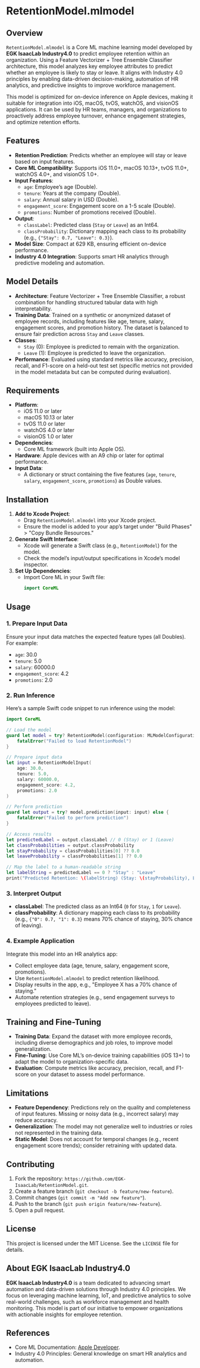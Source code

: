 # RetentionModel.mlmodel

## Overview

`RetentionModel.mlmodel` is a Core ML machine learning model developed by **EGK IsaacLab Industry4.0** to predict employee retention within an organization. Using a Feature Vectorizer + Tree Ensemble Classifier architecture, this model analyzes key employee attributes to predict whether an employee is likely to stay or leave. It aligns with Industry 4.0 principles by enabling data-driven decision-making, automation of HR analytics, and predictive insights to improve workforce management.

This model is optimized for on-device inference on Apple devices, making it suitable for integration into iOS, macOS, tvOS, watchOS, and visionOS applications. It can be used by HR teams, managers, and organizations to proactively address employee turnover, enhance engagement strategies, and optimize retention efforts.

## Features

- **Retention Prediction**: Predicts whether an employee will stay or leave based on input features.
- **Core ML Compatibility**: Supports iOS 11.0+, macOS 10.13+, tvOS 11.0+, watchOS 4.0+, and visionOS 1.0+.
- **Input Features**:
  - `age`: Employee’s age (Double).
  - `tenure`: Years at the company (Double).
  - `salary`: Annual salary in USD (Double).
  - `engagement_score`: Engagement score on a 1-5 scale (Double).
  - `promotions`: Number of promotions received (Double).
- **Output**:
  - `classLabel`: Predicted class (`Stay` or `Leave`) as an Int64.
  - `classProbability`: Dictionary mapping each class to its probability (e.g., `{"Stay": 0.7, "Leave": 0.3}`).
- **Model Size**: Compact at 629 KB, ensuring efficient on-device performance.
- **Industry 4.0 Integration**: Supports smart HR analytics through predictive modeling and automation.

## Model Details

- **Architecture**: Feature Vectorizer + Tree Ensemble Classifier, a robust combination for handling structured tabular data with high interpretability.
- **Training Data**: Trained on a synthetic or anonymized dataset of employee records, including features like age, tenure, salary, engagement scores, and promotion history. The dataset is balanced to ensure fair prediction across `Stay` and `Leave` classes.
- **Classes**:
  - `Stay` (0): Employee is predicted to remain with the organization.
  - `Leave` (1): Employee is predicted to leave the organization.
- **Performance**: Evaluated using standard metrics like accuracy, precision, recall, and F1-score on a held-out test set (specific metrics not provided in the model metadata but can be computed during evaluation).

## Requirements

- **Platform**:
  - iOS 11.0 or later
  - macOS 10.13 or later
  - tvOS 11.0 or later
  - watchOS 4.0 or later
  - visionOS 1.0 or later
- **Dependencies**:
  - Core ML framework (built into Apple OS).
- **Hardware**: Apple devices with an A9 chip or later for optimal performance.
- **Input Data**:
  - A dictionary or struct containing the five features (`age`, `tenure`, `salary`, `engagement_score`, `promotions`) as Double values.

## Installation

1. **Add to Xcode Project**:
   - Drag `RetentionModel.mlmodel` into your Xcode project.
   - Ensure the model is added to your app’s target under "Build Phases" > "Copy Bundle Resources."
2. **Generate Swift Interface**:
   - Xcode will generate a Swift class (e.g., `RetentionModel`) for the model.
   - Check the model’s input/output specifications in Xcode’s model inspector.
3. **Set Up Dependencies**:
   - Import Core ML in your Swift file:
     ```swift
     import CoreML
     ```

## Usage

### 1. Prepare Input Data
Ensure your input data matches the expected feature types (all Doubles). For example:

- `age`: 30.0
- `tenure`: 5.0
- `salary`: 60000.0
- `engagement_score`: 4.2
- `promotions`: 2.0

### 2. Run Inference
Here’s a sample Swift code snippet to run inference using the model:

```swift
import CoreML

// Load the model
guard let model = try? RetentionModel(configuration: MLModelConfiguration()) else {
    fatalError("Failed to load RetentionModel")
}

// Prepare input data
let input = RetentionModelInput(
    age: 30.0,
    tenure: 5.0,
    salary: 60000.0,
    engagement_score: 4.2,
    promotions: 2.0
)

// Perform prediction
guard let output = try? model.prediction(input: input) else {
    fatalError("Failed to perform prediction")
}

// Access results
let predictedLabel = output.classLabel // 0 (Stay) or 1 (Leave)
let classProbabilities = output.classProbability
let stayProbability = classProbabilities[0] ?? 0.0
let leaveProbability = classProbabilities[1] ?? 0.0

// Map the label to a human-readable string
let labelString = predictedLabel == 0 ? "Stay" : "Leave"
print("Predicted Retention: \(labelString) (Stay: \(stayProbability), Leave: \(leaveProbability))")
```

### 3. Interpret Output
- **classLabel**: The predicted class as an Int64 (`0` for `Stay`, `1` for `Leave`).
- **classProbability**: A dictionary mapping each class to its probability (e.g., `{"0": 0.7, "1": 0.3}` means 70% chance of staying, 30% chance of leaving).

### 4. Example Application
Integrate this model into an HR analytics app:
- Collect employee data (age, tenure, salary, engagement score, promotions).
- Use `RetentionModel.mlmodel` to predict retention likelihood.
- Display results in the app, e.g., "Employee X has a 70% chance of staying."
- Automate retention strategies (e.g., send engagement surveys to employees predicted to leave).

## Training and Fine-Tuning

- **Training Data**: Expand the dataset with more employee records, including diverse demographics and job roles, to improve model generalization.
- **Fine-Tuning**: Use Core ML’s on-device training capabilities (iOS 13+) to adapt the model to organization-specific data.
- **Evaluation**: Compute metrics like accuracy, precision, recall, and F1-score on your dataset to assess model performance.

## Limitations

- **Feature Dependency**: Predictions rely on the quality and completeness of input features. Missing or noisy data (e.g., incorrect salary) may reduce accuracy.
- **Generalization**: The model may not generalize well to industries or roles not represented in the training data.
- **Static Model**: Does not account for temporal changes (e.g., recent engagement score trends); consider retraining with updated data.

## Contributing

1. Fork the repository: `https://github.com/EGK-IsaacLab/RetentionModel.git`.
2. Create a feature branch (`git checkout -b feature/new-feature`).
3. Commit changes (`git commit -m "Add new feature"`).
4. Push to the branch (`git push origin feature/new-feature`).
5. Open a pull request.

## License

This project is licensed under the MIT License. See the `LICENSE` file for details.

## About EGK IsaacLab Industry4.0

**EGK IsaacLab Industry4.0** is a team dedicated to advancing smart automation and data-driven solutions through Industry 4.0 principles. We focus on leveraging machine learning, IoT, and predictive analytics to solve real-world challenges, such as workforce management and health monitoring. This model is part of our initiative to empower organizations with actionable insights for employee retention.

## References

- Core ML Documentation: [Apple Developer](https://developer.apple.com/documentation/coreml).
- Industry 4.0 Principles: General knowledge on smart HR analytics and automation.